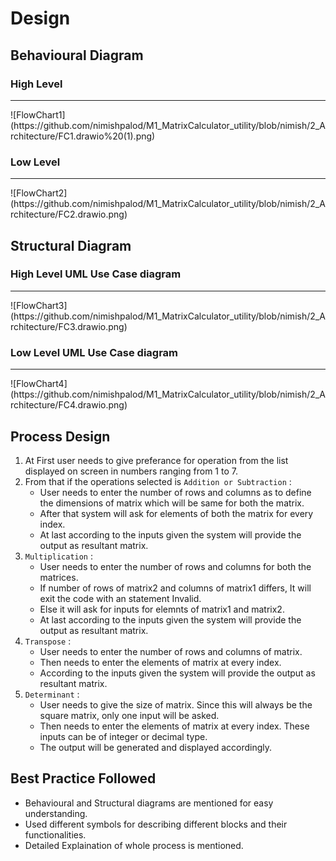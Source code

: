 # Design

## Behavioural Diagram
### High Level
<hr>
![FlowChart1](https://github.com/nimishpalod/M1_MatrixCalculator_utility/blob/nimish/2_Architecture/FC1.drawio%20(1).png)

### Low Level
<hr>
![FlowChart2](https://github.com/nimishpalod/M1_MatrixCalculator_utility/blob/nimish/2_Architecture/FC2.drawio.png)

## Structural Diagram
### High Level UML Use Case diagram
<hr>
![FlowChart3](https://github.com/nimishpalod/M1_MatrixCalculator_utility/blob/nimish/2_Architecture/FC3.drawio.png)

### Low Level UML Use Case diagram
<hr>
![FlowChart4](https://github.com/nimishpalod/M1_MatrixCalculator_utility/blob/nimish/2_Architecture/FC4.drawio.png)

## Process Design
1. At First user needs to give preferance for operation from the list displayed on screen in numbers ranging from 1 to 7.
2. From that if the operations selected is `Addition or Subtraction` :
    * User needs to enter the number of rows and columns as to define the dimensions of matrix which will be same for both the matrix.
    * After that system will ask for elements of both the matrix for every index.
    * At last according to the inputs given the system will provide the output as resultant matrix.
3. `Multiplication` : 
    * User needs to enter the number of rows and columns for both the matrices.
    * If number of rows of matrix2 and columns of matrix1 differs, It will exit the code with an statement Invalid.
    * Else it will ask for inputs for elemnts of matrix1 and matrix2.
    * At last according to the inputs given the system will provide the output as resultant matrix.
4. `Transpose` : 
    * User needs to enter the number of rows and columns of matrix.
    * Then needs to enter the elements of matrix at every index.
    * According to the inputs given the system will provide the output as resultant matrix.
5. `Determinant` :
    * User needs to give the size of matrix. Since this will always be the square matrix, only one input will be asked.
    * Then needs to enter the elements of matrix at every index. These inputs can be of integer or decimal type.
    * The output will be generated and displayed accordingly.

## Best Practice Followed
* Behavioural and Structural diagrams are mentioned for easy understanding.
* Used different symbols for describing different blocks and their functionalities.
* Detailed Explaination of whole process is mentioned.

